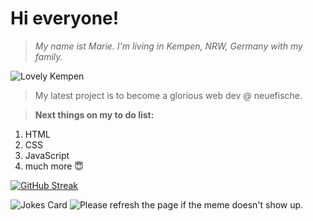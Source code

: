 # **Hi everyone!**


>*My name ist Marie. I'm living in Kempen, NRW, Germany with my family.*


![Lovely Kempen](https://niederrhein-tourismus.de/wp-content/uploads/2016/12/Peterstra%C3%9Fe-683x1024.jpg)

>My latest project is to become a glorious web dev @ neuefische. 

>**Next things on my to do list:**
1. HTML
2. CSS
3. JavaScript
4. much more 😇

[![GitHub Streak](https://streak-stats.demolab.com/?user=marielngr)](https://git.io/streak-stats)

<!-- Markdown -->

![Jokes Card](https://readme-jokes.vercel.app/api)
<img src='URL' title="Meme" alt="Please refresh the page if the meme doesn't show up.">
